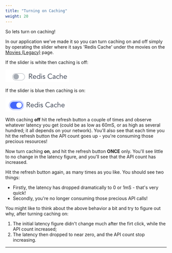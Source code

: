 ```yaml
---
title: "Turning on Caching"
weight: 20
---
```

So lets turn on caching!

In our application we've made it so you can turn caching on and off simply by operating the slider where it says 'Redis Cache' under the movies on the [Movies (Legacy)] page.

If the slider is white then caching is off:

![caching-off]

If the slider is blue then caching is on:

![caching-on]

With caching **off** hit the refresh button a couple of times and observe whatever latency you get (could be as low as 60mS, or as high as several hundred; it all depends on your network). You'll also see that each time you hit the refresh button the API count goes up - you're consuming those precious resources!

Now turn caching **on**, and hit the refresh button **ONCE** only. You'll see little to no change in the latency figure, and you'll see that the API count has increased. 

Hit the refresh button again, as many times as you like. You should see two things:

* Firstly, the latency has dropped dramatically to 0 or 1mS - that's very quick!
* Secondly, you're no longer consuming those precious API calls!


You might like to think about the above behavior a bit and try to figure out why, after turning caching on:

1. The initial latency figure didn't change much after the firt click, while the API count increased;
2. The latency then dropped to near zero, and the API count stop increasing.

----------
[caching-off]: caching-off.png
[caching-on]: caching-on.png
[Movies (Legacy)]: http://localhost:8080/movies
